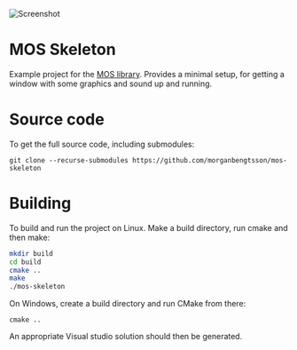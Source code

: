 ![Screenshot](https://github.com/morganbengtsson/mos-skeleton/blob/master/screenshot.png)

# MOS Skeleton

Example project for the [MOS library](https://github.com/morganbengtsson/mos). Provides a minimal setup, for getting a
window with some graphics and sound up and running.

# Source code

To get the full source code, including submodules:

```git
git clone --recurse-submodules https://github.com/morganbengtsson/mos-skeleton
```
# Building

To build and run the project on Linux. Make a build directory, run cmake and then make:

```bash
mkdir build
cd build
cmake ..
make
./mos-skeleton
```

On Windows, create a build directory and run CMake from there:

```
cmake ..
```

An appropriate Visual studio solution should then be generated.